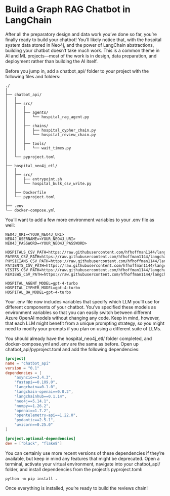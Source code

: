 # Build a Graph RAG Chatbot in LangChain

After all the preparatory design and data work you’ve done so far, you’re finally ready to build your chatbot! You’ll likely notice that, with the hospital system data stored in Neo4j, and the power of LangChain abstractions, building your chatbot doesn’t take much work. This is a common theme in AI and ML projects—most of the work is in design, data preparation, and deployment rather than building the AI itself.

Before you jump in, add a chatbot_api/ folder to your project with the following files and folders:

```
./
│
├── chatbot_api/
│   │
│   ├── src/
│   │   │
│   │   ├── agents/
│   │   │   └── hospital_rag_agent.py
│   │   │
│   │   ├── chains/
│   │   │   ├── hospital_cypher_chain.py
│   │   │   └── hospital_review_chain.py
│   │   │
│   │   ├── tools/
│   │   │   └── wait_times.py
│   │
│   └── pyproject.toml
│
├── hospital_neo4j_etl/
│   │
│   ├── src/
│   │   ├── entrypoint.sh
│   │   └── hospital_bulk_csv_write.py
│   │
│   ├── Dockerfile
│   └── pyproject.toml
│
├── .env
└── docker-compose.yml
```

You’ll want to add a few more environment variables to your .env file as well:

```
NEO4J_URI=<YOUR_NEO4J_URI>
NEO4J_USERNAME=<YOUR_NEO4J_URI>
NEO4J_PASSWORD=<YOUR_NEO4J_PASSWORD>

HOSPITALS_CSV_PATH=https://raw.githubusercontent.com/hfhoffman1144/langchain_neo4j_rag_app/main/data/hospitals.csv
PAYERS_CSV_PATH=https://raw.githubusercontent.com/hfhoffman1144/langchain_neo4j_rag_app/main/data/payers.csv
PHYSICIANS_CSV_PATH=https://raw.githubusercontent.com/hfhoffman1144/langchain_neo4j_rag_app/main/data/physicians.csv
PATIENTS_CSV_PATH=https://raw.githubusercontent.com/hfhoffman1144/langchain_neo4j_rag_app/main/data/patients.csv
VISITS_CSV_PATH=https://raw.githubusercontent.com/hfhoffman1144/langchain_neo4j_rag_app/main/data/visits.csv
REVIEWS_CSV_PATH=https://raw.githubusercontent.com/hfhoffman1144/langchain_neo4j_rag_app/main/data/reviews.csv

HOSPITAL_AGENT_MODEL=gpt-4-turbo
HOSPITAL_CYPHER_MODEL=gpt-4-turbo
HOSPITAL_QA_MODEL=gpt-4-turbo

```

Your .env file now includes variables that specify which LLM you’ll use for different components of your chatbot. You’ve specified these models as environment variables so that you can easily switch between different Azure OpenAI models without changing any code. Keep in mind, however, that each LLM might benefit from a unique prompting strategy, so you might need to modify your prompts if you plan on using a different suite of LLMs.

You should already have the hospital_neo4j_etl/ folder completed, and docker-compose.yml and .env are the same as before. Open up chatbot_api/pyproject.toml and add the following dependencies:

```TOML
[project]
name = "chatbot_api"
version = "0.1"
dependencies = [
    "asyncio==3.4.3",
    "fastapi==0.109.0",
    "langchain==0.1.0",
    "langchain-openai==0.0.2",
    "langchainhub==0.1.14",
    "neo4j==5.14.1",
    "numpy==1.26.2",
    "openai==1.7.2",
    "opentelemetry-api==1.22.0",
    "pydantic==2.5.1",
    "uvicorn==0.25.0"
]

[project.optional-dependencies]
dev = ["black", "flake8"]

```

You can certainly use more recent versions of these dependencies if they’re available, but keep in mind any features that might be deprecated. Open a terminal, activate your virtual environment, navigate into your chatbot_api/ folder, and install dependencies from the project’s pyproject.toml:

```shell
python -m pip install .

```

Once everything is installed, you’re ready to build the reviews chain!
